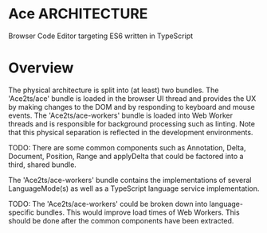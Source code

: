 Ace ARCHITECTURE
================

Browser Code Editor targeting ES6 written in TypeScript

# Overview #

The physical architecture is split into (at least) two bundles. The 'Ace2ts/ace' bundle is loaded in the browser UI thread and provides the UX by making changes to the DOM and by responding to keyboard and mouse events. The 'Ace2ts/ace-workers' bundle is loaded into Web Worker threads and is responsible for background processing such as linting. Note that this physical separation is reflected in the development environments.

TODO: There are some common components such as Annotation, Delta, Document, Position, Range and applyDelta that could be factored into a third, shared bundle.

The 'Ace2ts/ace-workers' bundle contains the implementations of several LanguageMode(s) as well as a TypeScript language service implementation.

TODO: The 'Ace2ts/ace-workers' could be broken down into language-specific bundles. This would improve load times of Web Workers. This should be done after the common components have been extracted.
